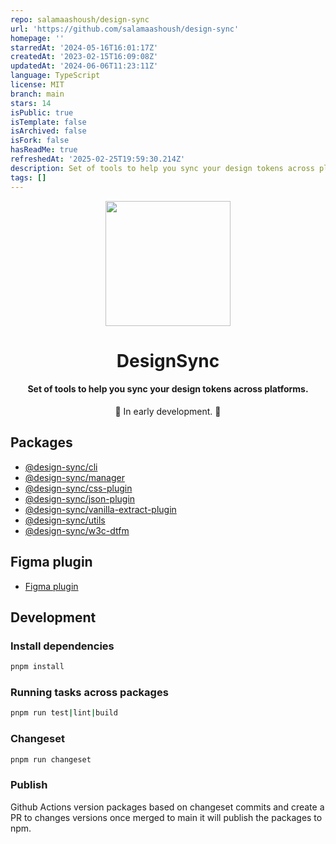 ```yaml
---
repo: salamaashoush/design-sync
url: 'https://github.com/salamaashoush/design-sync'
homepage: ''
starredAt: '2024-05-16T16:01:17Z'
createdAt: '2023-02-15T16:09:08Z'
updatedAt: '2024-06-06T11:23:11Z'
language: TypeScript
license: MIT
branch: main
stars: 14
isPublic: true
isTemplate: false
isArchived: false
isFork: false
hasReadMe: true
refreshedAt: '2025-02-25T19:59:30.214Z'
description: Set of tools to help you sync your design tokens across platforms.
tags: []
---
```


<p align="center">
 <img style="display:block;" align="center" src="./assets/logo.png" width="200" />
</p>
<h1 align="center">DesignSync</h1>
<h4 align="center">Set of tools to help you sync your design tokens across platforms.</h3>
<p align="center">🚧 In early development. 🚧</p>

## Packages

- [@design-sync/cli](./apps/cli/README.md)
- [@design-sync/manager](./apps/manager/README.md)
- [@design-sync/css-plugin](./packages/css-plugin/README.md)
- [@design-sync/json-plugin](./packages/json-plugin/README.md)
- [@design-sync/vanilla-extract-plugin](./packages/vanilla-extract-plugin/README.md)
- [@design-sync/utils](./packages/utils/README.md)
- [@design-sync/w3c-dtfm](./packages/w3c-dtfm/README.md)

## Figma plugin

- [Figma plugin](./apps/figma-plugin/README.md)

## Development

### Install dependencies

```bash
pnpm install
```

### Running tasks across packages

```bash
pnpm run test|lint|build
```

### Changeset
  
```bash
pnpm run changeset
```

### Publish

Github Actions version packages based on changeset commits and create a PR to changes versions once merged to main it will publish the packages to npm.
